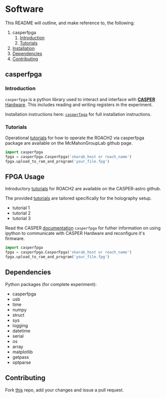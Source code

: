 # Software #

This README will outline, and make reference to, the following:
1. casperfpga
    1. [Introduction](#introduction)
    2. [Tutorials](#tutorials)
2. [Installation](#installation)
3. [Dependencies](#dependencies)
4. [Contributing](#contributing)


## casperfpga ##

### Introduction ###
`casperfpga` is a python library used to interact and interface with [**CASPER** Hardware](https://github.com/casper-astro/casper-hardware). This includes reading and writing registers in the experiment. 

Installation instructions here: [`casperfpga`](https://pypi.org/project/casperfpga/) for full installation instructions.

### Tutorials ###

Operational [tutorials](tutorials/) for how to operate the ROACH2 via casperfpga package are available on the McMahonGroupLab github page.

```python
import casperfpga
fpga = casperfpga.CasperFpga('skarab_host or roach_name')
fpga.upload_to_ram_and_program('your_file.fpg')
```

## FPGA Usage ##
Introductory [tutorials](https://github.com/casper-astro/tutorials_devel) for ROACH2 are available on the CASPER-astro github.

The provided [tutorials](https://github.com/casper-astro/tutorials_devel) are tailored specifically for the holography setup. 
* tutorial 1
* tutorial 2
* tutorial 3

Read the CASPER [documentation](https://github.com/casper-astro/casperfpga) `casperfpga` for futher information on using ipython to communicate with CASPER Hardware and reconfigure it's firmware.

```python
import casperfpga
fpga = casperfpga.CasperFpga('skarab_host or roach_name')
fpga.upload_to_ram_and_program('your_file.fpg')
```

## Dependencies ##

Python packages (for complete experiment):
* casperfpga
* usb
* time
* numpy
* struct
* sys
* logging
* datetime
* serial
* os
* array
* matplotlib
* getpass
* optparse

## Contributing ##

Fork [this](https://github.com/McMahonCosmologyGroup/holog-exp) repo, add your changes and issue a pull request.